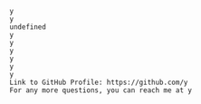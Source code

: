 
    y
    y
    undefined
    y
    y
    y
    y
    y
    y
    Link to GitHub Profile: https://github.com/y
    For any more questions, you can reach me at y
    